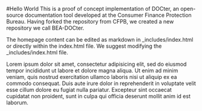 #Hello World
This is a proof of concept implementation of DOCter, an open-source documentation tool developed at the Consumer Finance Protection Bureau. Having forked the repository from CFPB, we created a new repository we call BEA-DOCter.

The homepage content can be edited as markdown in _includes/index.html or directly within the index.html file. We suggest modifying the _includes/index.html file.

Lorem ipsum dolor sit amet, consectetur adipisicing elit, sed do eiusmod tempor incididunt ut labore et dolore magna aliqua. Ut enim ad minim veniam, quis nostrud exercitation ullamco laboris nisi ut aliquip ex ea commodo consequat. Duis aute irure dolor in reprehenderit in voluptate velit esse cillum dolore eu fugiat nulla pariatur. Excepteur sint occaecat cupidatat non proident, sunt in culpa qui officia deserunt mollit anim id est laborum.

